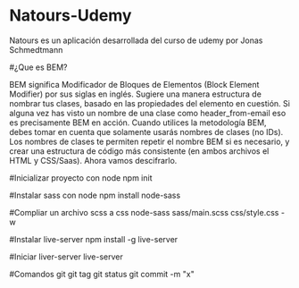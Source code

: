 # Natours-Udemy
Natours es un aplicación desarrollada del curso de udemy por Jonas Schmedtmann

#¿Que es BEM?

BEM significa Modificador de Bloques de Elementos (Block Element Modifier) por sus siglas en inglés. Sugiere una manera estructura de nombrar tus clases, basado en las propiedades del elemento en cuestión. Si alguna vez has visto un nombre de una clase como header_from-email eso es precisamente BEM en acción. Cuando utilices la metodología BEM, debes tomar en cuenta que solamente usarás nombres de clases (no IDs). Los nombres de clases te permiten repetir el nombre BEM si es necesario, y crear una estructura de código más consistente (en ambos archivos el HTML y CSS/Saas). Ahora vamos descifrarlo.

#Inicializar proyecto con node
npm init

#Instalar sass con node
npm install node-sass

#Compliar un archivo scss a css
node-sass sass/main.scss css/style.css -w

#Instalar live-server
npm install -g live-server 

#Iniciar liver-server
live-server

#Comandos  git
git tag
git status
git commit -m "x"
